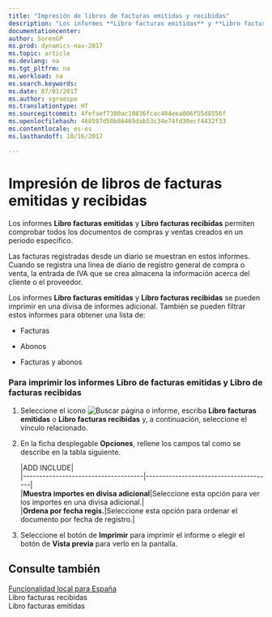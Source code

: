 ```yaml
---
title: "Impresión de libros de facturas emitidas y recibidas"
description: "Los informes **Libro facturas emitidas** y **Libro facturas recibidas** permiten comprobar todos los documentos de compras y ventas creados en un periodo específico."
documentationcenter: 
author: SorenGP
ms.prod: dynamics-nav-2017
ms.topic: article
ms.devlang: na
ms.tgt_pltfrm: na
ms.workload: na
ms.search.keywords: 
ms.date: 07/01/2017
ms.author: sgroespe
ms.translationtype: HT
ms.sourcegitcommit: 4fefaef7380ac10836fcac404eea006f55d8556f
ms.openlocfilehash: 468597d50b86469dab53c34e74fd30ecf4432f33
ms.contentlocale: es-es
ms.lasthandoff: 10/16/2017

---
```

# <a name="how-to-print-sales-and-purchase-invoice-books"></a>Impresión de libros de facturas emitidas y recibidas
Los informes **Libro facturas emitidas** y **Libro facturas recibidas** permiten comprobar todos los documentos de compras y ventas creados en un periodo específico.  
  
 Las facturas registradas desde un diario se muestran en estos informes. Cuando se registra una línea de diario de registro general de compra o venta, la entrada de IVA que se crea almacena la información acerca del cliente o el proveedor.  
  
 Los informes **Libro facturas emitidas** y **Libro facturas recibidas** se pueden imprimir en una divisa de informes adicional. También se pueden filtrar estos informes para obtener una lista de:  
  
-   Facturas  
  
-   Abonos  
  
-   Facturas y abonos  
  
### <a name="to-print-sales-invoice-book-and-purchase-invoice-book-reports"></a>Para imprimir los informes Libro de facturas emitidas y Libro de facturas recibidas  
  
1.  Seleccione el icono ![Buscar página o informe](media/ui-search/search_small.png "icono Buscar página o informe"), escriba **Libro facturas emitidas** o **Libro facturas recibidas** y, a continuación, seleccione el vínculo relacionado.  
  
2.  En la ficha desplegable **Opciones**, rellene los campos tal como se describe en la tabla siguiente.  
  
    |ADD INCLUDE<!--[!INCLUDE[bp_optionsheading](../../includes/bp_tabledescription_md.md)]-->|  
    |-------------------------------------|---------------------------------------|  
    |**Muestra importes en divisa adicional**|Seleccione esta opción para ver los importes en una divisa adicional.|  
    |**Ordena por fecha regis.**|Seleccione esta opción para ordenar el documento por fecha de registro.|  
  
3.  Seleccione el botón de **Imprimir** para imprimir el informe o elegir el botón de **Vista previa** para verlo en la pantalla.  
  
## <a name="see-also"></a>Consulte también  
 [Funcionalidad local para España](spain-local-functionality.md)   
 Libro facturas recibidas   
 Libro facturas emitidas

